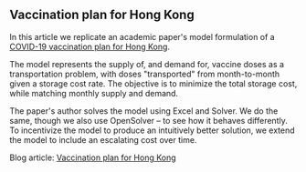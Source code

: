 ## Vaccination plan for Hong Kong
In this article we replicate an academic paper's model formulation of a [COVID-19 vaccination plan for Hong Kong](https://researchinfotext.com/ropen/attachments/articles/pdfs/259006COVID20-5050.pdf).

The model represents the supply of, and demand for, vaccine doses as a transportation problem, with doses "transported" from month-to-month given a storage cost rate. The objective is to minimize the total storage cost, while matching monthly supply and demand.

The paper's author solves the model using Excel and Solver. We do the same, though we also use OpenSolver – to see how it behaves differently. To incentivize the model to produce an intuitively better solution, we extend the model to include an escalating cost over time.

Blog article: [Vaccination plan for Hong Kong](https://www.solvermax.com/blog/vaccination-plan-for-hong-kong)
